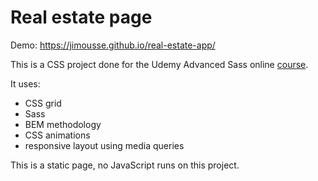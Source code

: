 # Real estate page

Demo: https://jimousse.github.io/real-estate-app/

This is a CSS project done for the Udemy Advanced Sass online [course](https://www.udemy.com/course/advanced-css-and-sass/).

It uses:
- CSS grid
- Sass
- BEM methodology
- CSS animations
- responsive layout using media queries

This is a static page, no JavaScript runs on this project.
